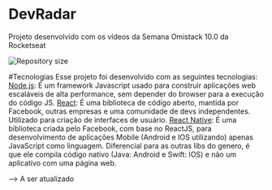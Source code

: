 # DevRadar
Projeto desenvolvido com os vídeos da Semana Omistack 10.0 da Rocketseat

<img alt="Repository size" src="https://img.shields.io/github/repo-size/luizeduul/DevRadar">

#Tecnologias
 Esse projeto foi desenvolvido com as seguintes tecnologias:
   [Node.js](https://nodejs.org/en/): É um framework Javascript usado para construir aplicações web escaláveis de alta performance, sem depender do browser para a execução do código JS.
   [React](https://reactjs.org): É uma biblioteca de código aberto, mantida por Facebook, outras empresas e uma comunidade de devs independentes. Utilizado para criação de interfaces de usuário.
   [React Native](https://facebook.github.io/react-native/): É uma biblioteca criada pelo Facebook, com base no ReactJS, para desenvolvimento de aplicações Mobile (Android e IOS utilizando) apenas JavaScript como linguagem. Diferencial para as outras libs do genero, é que ele compila código nativo (Java: Android e Swift: IOS) e não um aplicativo com uma página web.

--> A ser atualizado

